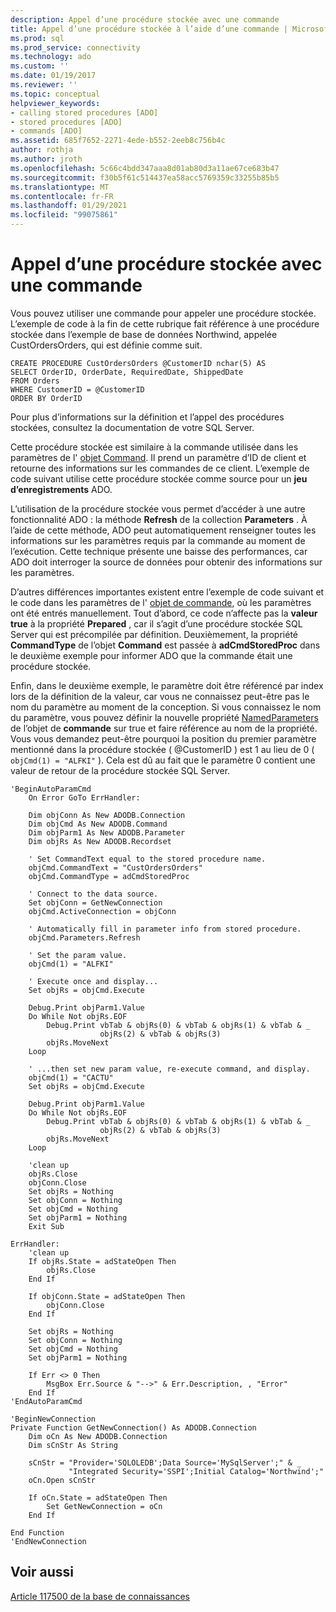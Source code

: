```yaml
---
description: Appel d’une procédure stockée avec une commande
title: Appel d’une procédure stockée à l’aide d’une commande | Microsoft Docs
ms.prod: sql
ms.prod_service: connectivity
ms.technology: ado
ms.custom: ''
ms.date: 01/19/2017
ms.reviewer: ''
ms.topic: conceptual
helpviewer_keywords:
- calling stored procedures [ADO]
- stored procedures [ADO]
- commands [ADO]
ms.assetid: 685f7652-2271-4ede-b552-2eeb8c756b4c
author: rothja
ms.author: jroth
ms.openlocfilehash: 5c66c4bdd347aaa8d01ab80d3a11ae67ce683b47
ms.sourcegitcommit: f30b5f61c514437ea58acc5769359c33255b85b5
ms.translationtype: MT
ms.contentlocale: fr-FR
ms.lasthandoff: 01/29/2021
ms.locfileid: "99075861"
---
```

# <a name="calling-a-stored-procedure-with-a-command"></a>Appel d’une procédure stockée avec une commande
Vous pouvez utiliser une commande pour appeler une procédure stockée. L’exemple de code à la fin de cette rubrique fait référence à une procédure stockée dans l’exemple de base de données Northwind, appelée CustOrdersOrders, qui est définie comme suit.  
  
```  
CREATE PROCEDURE CustOrdersOrders @CustomerID nchar(5) AS  
SELECT OrderID, OrderDate, RequiredDate, ShippedDate  
FROM Orders  
WHERE CustomerID = @CustomerID  
ORDER BY OrderID  
```  
  
 Pour plus d’informations sur la définition et l’appel des procédures stockées, consultez la documentation de votre SQL Server.  
  
 Cette procédure stockée est similaire à la commande utilisée dans les paramètres de l' [objet Command](./command-object-parameters.md). Il prend un paramètre d’ID de client et retourne des informations sur les commandes de ce client. L’exemple de code suivant utilise cette procédure stockée comme source pour un **jeu d’enregistrements** ADO.  
  
 L’utilisation de la procédure stockée vous permet d’accéder à une autre fonctionnalité ADO : la méthode **Refresh** de la collection **Parameters** . À l’aide de cette méthode, ADO peut automatiquement renseigner toutes les informations sur les paramètres requis par la commande au moment de l’exécution. Cette technique présente une baisse des performances, car ADO doit interroger la source de données pour obtenir des informations sur les paramètres.  
  
 D’autres différences importantes existent entre l’exemple de code suivant et le code dans les paramètres de l' [objet de commande](./command-object-parameters.md), où les paramètres ont été entrés manuellement. Tout d’abord, ce code n’affecte pas la **valeur true** à la propriété **Prepared** , car il s’agit d’une procédure stockée SQL Server qui est précompilée par définition. Deuxièmement, la propriété **CommandType** de l’objet **Command** est passée à **adCmdStoredProc** dans le deuxième exemple pour informer ADO que la commande était une procédure stockée.  
  
 Enfin, dans le deuxième exemple, le paramètre doit être référencé par index lors de la définition de la valeur, car vous ne connaissez peut-être pas le nom du paramètre au moment de la conception. Si vous connaissez le nom du paramètre, vous pouvez définir la nouvelle propriété [NamedParameters](../../reference/ado-api/namedparameters-property-ado.md) de l’objet de **commande** sur true et faire référence au nom de la propriété. Vous vous demandez peut-être pourquoi la position du premier paramètre mentionné dans la procédure stockée ( @CustomerID ) est 1 au lieu de 0 ( `objCmd(1) = "ALFKI"` ). Cela est dû au fait que le paramètre 0 contient une valeur de retour de la procédure stockée SQL Server.  
  
```  
'BeginAutoParamCmd  
    On Error GoTo ErrHandler:  
  
    Dim objConn As New ADODB.Connection  
    Dim objCmd As New ADODB.Command  
    Dim objParm1 As New ADODB.Parameter  
    Dim objRs As New ADODB.Recordset  
  
    ' Set CommandText equal to the stored procedure name.  
    objCmd.CommandText = "CustOrdersOrders"  
    objCmd.CommandType = adCmdStoredProc  
  
    ' Connect to the data source.  
    Set objConn = GetNewConnection  
    objCmd.ActiveConnection = objConn  
  
    ' Automatically fill in parameter info from stored procedure.  
    objCmd.Parameters.Refresh  
  
    ' Set the param value.  
    objCmd(1) = "ALFKI"  
  
    ' Execute once and display...  
    Set objRs = objCmd.Execute  
  
    Debug.Print objParm1.Value  
    Do While Not objRs.EOF  
        Debug.Print vbTab & objRs(0) & vbTab & objRs(1) & vbTab & _  
                    objRs(2) & vbTab & objRs(3)  
        objRs.MoveNext  
    Loop  
  
    ' ...then set new param value, re-execute command, and display.  
    objCmd(1) = "CACTU"  
    Set objRs = objCmd.Execute  
  
    Debug.Print objParm1.Value  
    Do While Not objRs.EOF  
        Debug.Print vbTab & objRs(0) & vbTab & objRs(1) & vbTab & _  
                    objRs(2) & vbTab & objRs(3)  
        objRs.MoveNext  
    Loop  
  
    'clean up  
    objRs.Close  
    objConn.Close  
    Set objRs = Nothing  
    Set objConn = Nothing  
    Set objCmd = Nothing  
    Set objParm1 = Nothing  
    Exit Sub  
  
ErrHandler:  
    'clean up  
    If objRs.State = adStateOpen Then  
        objRs.Close  
    End If  
  
    If objConn.State = adStateOpen Then  
        objConn.Close  
    End If  
  
    Set objRs = Nothing  
    Set objConn = Nothing  
    Set objCmd = Nothing  
    Set objParm1 = Nothing  
  
    If Err <> 0 Then  
        MsgBox Err.Source & "-->" & Err.Description, , "Error"  
    End If  
'EndAutoParamCmd  
  
'BeginNewConnection  
Private Function GetNewConnection() As ADODB.Connection  
    Dim oCn As New ADODB.Connection  
    Dim sCnStr As String  
  
    sCnStr = "Provider='SQLOLEDB';Data Source='MySqlServer';" & _  
             "Integrated Security='SSPI';Initial Catalog='Northwind';"  
    oCn.Open sCnStr  
  
    If oCn.State = adStateOpen Then  
        Set GetNewConnection = oCn  
    End If  
  
End Function  
'EndNewConnection  
```  
  
## <a name="see-also"></a>Voir aussi  
 [Article 117500 de la base de connaissances](https://www.betaarchive.com/wiki/index.php?title=Microsoft_KB_Archive/185125)
